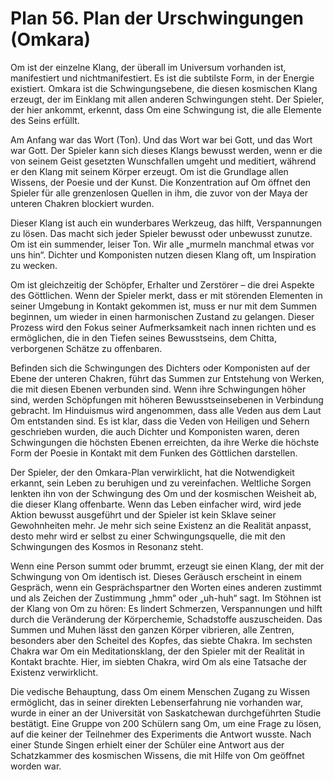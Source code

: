 # Plan 56. Plan der Urschwingungen (Omkara)

Om ist der einzelne Klang, der überall im Universum vorhanden ist, manifestiert und nichtmanifestiert. Es ist die subtilste Form, in der Energie existiert. Omkara ist die Schwingungsebene, die diesen kosmischen Klang erzeugt, der im Einklang mit allen anderen Schwingungen steht. Der Spieler, der hier ankommt, erkennt, dass Om eine Schwingung ist, die alle Elemente des Seins erfüllt.

Am Anfang war das Wort (Ton). Und das Wort war bei Gott, und das Wort war Gott. Der Spieler kann sich dieses Klangs bewusst werden, wenn er die von seinem Geist gesetzten Wunschfallen umgeht und meditiert, während er den Klang mit seinem Körper erzeugt. Om ist die Grundlage allen Wissens, der Poesie und der Kunst. Die Konzentration auf Om öffnet den Spieler für alle grenzenlosen Quellen in ihm, die zuvor von der Maya der unteren Chakren blockiert wurden.

Dieser Klang ist auch ein wunderbares Werkzeug, das hilft, Verspannungen zu lösen. Das macht sich jeder Spieler bewusst oder unbewusst zunutze. Om ist ein summender, leiser Ton. Wir alle „murmeln manchmal etwas vor uns hin“. Dichter und Komponisten nutzen diesen Klang oft, um Inspiration zu wecken.

Om ist gleichzeitig der Schöpfer, Erhalter und Zerstörer – die drei Aspekte des Göttlichen. Wenn der Spieler merkt, dass er mit störenden Elementen in seiner Umgebung in Kontakt gekommen ist, muss er nur mit dem Summen beginnen, um wieder in einen harmonischen Zustand zu gelangen. Dieser Prozess wird den Fokus seiner Aufmerksamkeit nach innen richten und es ermöglichen, die in den Tiefen seines Bewusstseins, dem Chitta, verborgenen Schätze zu offenbaren.

Befinden sich die Schwingungen des Dichters oder Komponisten auf der Ebene der unteren Chakren, führt das Summen zur Entstehung von Werken, die mit diesen Ebenen verbunden sind. Wenn ihre Schwingungen höher sind, werden Schöpfungen mit höheren Bewusstseinsebenen in Verbindung gebracht. Im Hinduismus wird angenommen, dass alle Veden aus dem Laut Om entstanden sind. Es ist klar, dass die Veden von Heiligen und Sehern geschrieben wurden, die auch Dichter und Komponisten waren, deren Schwingungen die höchsten Ebenen erreichten, da ihre Werke die höchste Form der Poesie in Kontakt mit dem Funken des Göttlichen darstellen.

Der Spieler, der den Omkara-Plan verwirklicht, hat die Notwendigkeit erkannt, sein Leben zu beruhigen und zu vereinfachen. Weltliche Sorgen lenkten ihn von der Schwingung des Om und der kosmischen Weisheit ab, die dieser Klang offenbarte. Wenn das Leben einfacher wird, wird jede Aktion bewusst ausgeführt und der Spieler ist kein Sklave seiner Gewohnheiten mehr. Je mehr sich seine Existenz an die Realität anpasst, desto mehr wird er selbst zu einer Schwingungsquelle, die mit den Schwingungen des Kosmos in Resonanz steht.

Wenn eine Person summt oder brummt, erzeugt sie einen Klang, der mit der Schwingung von Om identisch ist. Dieses Geräusch erscheint in einem Gespräch, wenn ein Gesprächspartner den Worten eines anderen zustimmt und als Zeichen der Zustimmung „hmm“ oder „uh-huh“ sagt. Im Stöhnen ist der Klang von Om zu hören: Es lindert Schmerzen, Verspannungen und hilft durch die Veränderung der Körperchemie, Schadstoffe auszuscheiden. Das Summen und Muhen lässt den ganzen Körper vibrieren, alle Zentren, besonders aber den Scheitel des Kopfes, das siebte Chakra. Im sechsten Chakra war Om ein Meditationsklang, der den Spieler mit der Realität in Kontakt brachte. Hier, im siebten Chakra, wird Om als eine Tatsache der Existenz verwirklicht.

Die vedische Behauptung, dass Om einem Menschen Zugang zu Wissen ermöglicht, das in seiner direkten Lebenserfahrung nie vorhanden war, wurde in einer an der Universität von Saskatchewan durchgeführten Studie bestätigt. Eine Gruppe von 200 Schülern sang Om, um eine Frage zu lösen, auf die keiner der Teilnehmer des Experiments die Antwort wusste. Nach einer Stunde Singen erhielt einer der Schüler eine Antwort aus der Schatzkammer des kosmischen Wissens, die mit Hilfe von Om geöffnet worden war.
